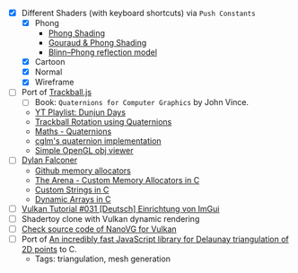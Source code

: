 - [x] Different Shaders (with keyboard shortcuts) via `Push Constants`
  - [x] Phong
    - [Phong Shading](https://www.cs.toronto.edu/~jacobson/phong-demo/)
    - [Gouraud & Phong Shading](https://github.com/ruange/Gouraud-Shading-and-Phong-Shading)
    - [Blinn–Phong reflection model](https://en.wikipedia.org/wiki/Blinn%E2%80%93Phong_reflection_model)
  - [x] Cartoon
  - [x] Normal
  - [x] Wireframe
- [ ] Port of [Trackball.js](https://github.com/rawify/Trackball.js)
  - [ ] Book: `Quaternions for Computer Graphics` by John Vince.
  - [YT Playlist: Dunjun Days](https://www.youtube.com/playlist?list=PLaQBLbMIApyKsxeAlIPp-Nk1kh36mMmo_)
  - [Trackball Rotation using Quaternions](https://www.xarg.org/2021/07/trackball-rotation-using-quaternions/)
  - [Maths - Quaternions](http://www.euclideanspace.com/maths/algebra/realNormedAlgebra/quaternions/index.htm)
  - [cglm's quaternion implementation](https://github.com/recp/cglm)
  - [Simple OpenGL obj viewer](https://github.com/syoyo/tinyobjloader-c/tree/master/examples/viewer)
- [ ] [Dylan Falconer](https://substack.com/@falconerd)
  - [Github memory allocators](https://github.com/Falconerd/memory_allocators)
  - [The Arena - Custom Memory Allocators in C](https://bytesbeneath.com/p/the-arena-custom-memory-allocators?utm_source=profile&utm_medium=reader2)
  - [Custom Strings in C](https://bytesbeneath.com/p/custom-strings-in-c?utm_source=profile&utm_medium=reader2)
  - [Dynamic Arrays in C](https://bytesbeneath.com/p/dynamic-arrays-in-c?utm_source=profile&utm_medium=reader2)
- [ ] [Vulkan Tutorial #031 [Deutsch] Einrichtung von ImGui](https://www.youtube.com/watch?v=PmVAwbboAfI&list=PLStQc0GqppuXgs6do23v_HKRrR32gJMm3&index=32&pp=iAQB)
- [ ] Shadertoy clone with Vulkan dynamic rendering
- [ ] [Check source code of NanoVG for Vulkan](https://github.com/danilw/nanovg_vulkan)
- [ ] Port of [An incredibly fast JavaScript library for Delaunay triangulation of 2D points](https://github.com/mapbox/delaunator) to C.
  - Tags: triangulation, mesh generation
